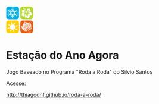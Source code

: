 ![alt tag](https://raw.githubusercontent.com/thiagodnf/estacao-do-ano-agora/master/img/favicon/android-icon-72x72.png)
# Estação do Ano Agora

Jogo Baseado no Programa "Roda a Roda" do Silvio Santos

Acesse:

http://thiagodnf.github.io/roda-a-roda/
